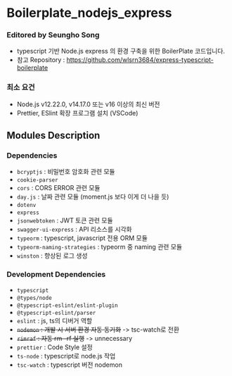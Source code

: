 # Boilerplate_nodejs_express

### Editored by Seungho Song

- typescript 기반 Node.js express 의 환경 구축을 위한 BoilerPlate 코드입니다.
- 참고 Repository : https://github.com/wlsrn3684/express-typescript-boilerplate

### 최소 요건

- Node.js v12.22.0, v14.17.0 또는 v16 이상의 최신 버전
- Prettier, ESlint 확장 프로그램 설치 (VSCode)

## Modules Description

### Dependencies

- `bcryptjs` : 비밀번호 암호화 관련 모듈
- `cookie-parser`
- `cors` : CORS ERROR 관련 모듈
- `day.js` : 날짜 관련 모듈 (moment.js 보다 이게 더 나을 듯)
- `dotenv`
- `express`
- `jsonwebtoken` : JWT 토큰 관련 모듈
- `swagger-ui-express` : API 리소스를 시각화
- `typeorm` : typescript, javascript 전용 ORM 모듈
- `typeorm-naming-strategies` : typeorm 중 naming 관련 모듈
- `winston` : 향상된 로그 생성

### Development Dependencies

- `typescript`
- `@types/node`
- `@typescript-eslint/eslint-plugin`
- `@typescript-eslint/parser`
- `eslint` : js, ts의 디버거 역할
- ~~`nodemon` : 개발 시 서버 환경 자동 동기화~~ -> tsc-watch로 전환
- ~~`rimraf` : 자동 rm -rf 실행~~ -> unnecessary
- `prettier` : Code Style 설정
- `ts-node` : typescript로 node.js 작업
- `tsc-watch` : typescript 버전 nodemon
